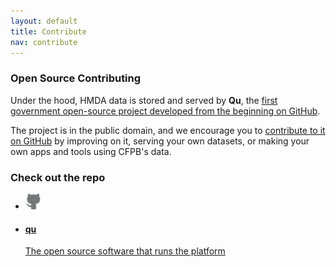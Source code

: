 ```yaml
---
layout: default
title: Contribute
nav: contribute
---
```


### Open Source Contributing

Under the hood, HMDA data is stored and served by **Qu**, the [first government open-source project developed from the beginning on GitHub](http://cfpb.github.io/qu/).

The project is in the public domain, and we encourage you to [contribute to it on GitHub](http://github.com/cfpb/qu) by improving on it, serving your own datasets, or making your own apps and tools using CFPB's data.

### Check out the repo

<ul class="repo-list">
  <li class="list-icon">
    <p class="image-wrap">
      <img src="static/img/octocat.png" width="25px" title="Github">
    </p>
  </li>
  <li>
    <a href="https://github.com/cfpb">
      <h4>qu</h4>
      <p>The open source software that runs the platform</p>
    </a>
  </li>
</ul>

